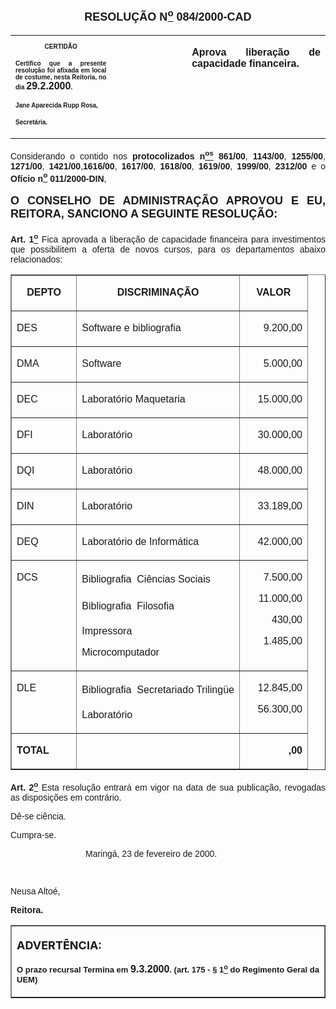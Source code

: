 <BODY>

<FONT FACE="Arial" SIZE=4><P ALIGN="CENTER"></P>
<B><P ALIGN="CENTER">RESOLU&Ccedil;&Atilde;O  N<U><SUP>o</U></SUP>  084/2000-CAD</P>
</B></FONT><FONT FACE="Arial"></FONT>
<TABLE CELLSPACING=0 BORDER=0 CELLPADDING=7 WIDTH=621>
<TR><TD WIDTH="32%" VALIGN="TOP">
<B><FONT FACE="Arial" SIZE=1><P ALIGN="CENTER">CERTID&Atilde;O</P>
<P ALIGN="JUSTIFY">   Certifico que a presente resolu&ccedil;&atilde;o foi afixada em local de costume, nesta Reitoria, no dia </FONT><FONT FACE="Arial">29.2.2000</FONT><FONT FACE="Arial" SIZE=1>.</P>
<P ALIGN="JUSTIFY"></P>
<P ALIGN="JUSTIFY">Jane Aparecida Rupp Rosa,</P>
<P ALIGN="JUSTIFY">Secret&aacute;ria.</B></FONT></TD>
<TD WIDTH="24%" VALIGN="TOP">&nbsp;</TD>
<TD WIDTH="44%" VALIGN="TOP">
<B><FONT FACE="Arial"><P ALIGN="JUSTIFY">Aprova libera&ccedil;&atilde;o de capacidade financeira.</B></FONT></TD>
</TR>
</TABLE>

<FONT FACE="Arial"><P ALIGN="JUSTIFY"></P>
<P ALIGN="JUSTIFY">&#9;Considerando o contido nos <B>protocolizados n<U><SUP>os</U></SUP> 861/00</B>,<B> 1143/00</B>,<B> 1255/00</B>,<B> 1271/00</B>,<B> 1421/00</B>,<B>1616/00</B>,<B> 1617/00</B>,<B> 1618/00</B>,<B> 1619/00</B>,<B> 1999/00</B>,<B> 2312/00 </B>e o <B>Of&iacute;cio n<U><SUP>o</U></SUP> 011/2000-DIN</B>,</P>
<P ALIGN="JUSTIFY"></P>
</FONT><B><FONT FACE="Arial" SIZE=4><P ALIGN="JUSTIFY">O CONSELHO DE ADMINISTRA&Ccedil;&Atilde;O APROVOU E EU, REITORA, SANCIONO A SEGUINTE RESOLU&Ccedil;&Atilde;O:</P>
</B></FONT><FONT FACE="Arial">
<B><P ALIGN="JUSTIFY">&#9;Art. 1<U><SUP>o</B></U></SUP> Fica aprovada a libera&ccedil;&atilde;o de capacidade financeira para investimentos que possibilitem a oferta de novos cursos, para os departamentos abaixo relacionados:</P></FONT>
<P ALIGN="CENTER"><CENTER><TABLE BORDER CELLSPACING=1 CELLPADDING=4 WIDTH=519>
<TR><TD WIDTH="22%" VALIGN="TOP">
<B><FONT FACE="Arial"><P ALIGN="CENTER">DEPTO</B></FONT></TD>
<TD WIDTH="55%" VALIGN="TOP">
<B><FONT FACE="Arial"><P ALIGN="CENTER">DISCRIMINA&Ccedil;&Atilde;O</B></FONT></TD>
<TD WIDTH="24%" VALIGN="TOP">
<B><FONT FACE="Arial"><P ALIGN="CENTER">VALOR</B></FONT></TD>
</TR>
<TR><TD WIDTH="22%" VALIGN="TOP">
<FONT FACE="Arial"><P ALIGN="JUSTIFY">DES</FONT></TD>
<TD WIDTH="55%" VALIGN="TOP">
<FONT FACE="Arial"><P ALIGN="JUSTIFY">Software e bibliografia</FONT></TD>
<TD WIDTH="24%" VALIGN="TOP">
<FONT FACE="Arial"><P ALIGN="RIGHT">9.200,00</FONT></TD>
</TR>
<TR><TD WIDTH="22%" VALIGN="TOP">
<FONT FACE="Arial"><P ALIGN="JUSTIFY">DMA</FONT></TD>
<TD WIDTH="55%" VALIGN="TOP">
<FONT FACE="Arial"><P ALIGN="JUSTIFY">Software</FONT></TD>
<TD WIDTH="24%" VALIGN="TOP">
<FONT FACE="Arial"><P ALIGN="RIGHT">5.000,00</FONT></TD>
</TR>
<TR><TD WIDTH="22%" VALIGN="TOP">
<FONT FACE="Arial"><P ALIGN="JUSTIFY">DEC</FONT></TD>
<TD WIDTH="55%" VALIGN="TOP">
<FONT FACE="Arial"><P ALIGN="JUSTIFY">Laborat&oacute;rio Maquetaria</FONT></TD>
<TD WIDTH="24%" VALIGN="TOP">
<FONT FACE="Arial"><P ALIGN="RIGHT">15.000,00</FONT></TD>
</TR>
<TR><TD WIDTH="22%" VALIGN="TOP">
<FONT FACE="Arial"><P ALIGN="JUSTIFY">DFI</FONT></TD>
<TD WIDTH="55%" VALIGN="TOP">
<FONT FACE="Arial"><P ALIGN="JUSTIFY">Laborat&oacute;rio</FONT></TD>
<TD WIDTH="24%" VALIGN="TOP">
<FONT FACE="Arial"><P ALIGN="RIGHT">30.000,00</FONT></TD>
</TR>
<TR><TD WIDTH="22%" VALIGN="TOP">
<FONT FACE="Arial"><P ALIGN="JUSTIFY">DQI</FONT></TD>
<TD WIDTH="55%" VALIGN="TOP">
<FONT FACE="Arial"><P ALIGN="JUSTIFY">Laborat&oacute;rio</FONT></TD>
<TD WIDTH="24%" VALIGN="TOP">
<FONT FACE="Arial"><P ALIGN="RIGHT">48.000,00</FONT></TD>
</TR>
<TR><TD WIDTH="22%" VALIGN="TOP">
<FONT FACE="Arial"><P ALIGN="JUSTIFY">DIN</FONT></TD>
<TD WIDTH="55%" VALIGN="TOP">
<FONT FACE="Arial"><P ALIGN="JUSTIFY">Laborat&oacute;rio</FONT></TD>
<TD WIDTH="24%" VALIGN="TOP">
<FONT FACE="Arial"><P ALIGN="RIGHT">33.189,00</FONT></TD>
</TR>
<TR><TD WIDTH="22%" VALIGN="TOP">
<FONT FACE="Arial"><P ALIGN="JUSTIFY">DEQ</FONT></TD>
<TD WIDTH="55%" VALIGN="TOP">
<FONT FACE="Arial"><P ALIGN="JUSTIFY">Laborat&oacute;rio de Inform&aacute;tica</FONT></TD>
<TD WIDTH="24%" VALIGN="TOP">
<FONT FACE="Arial"><P ALIGN="RIGHT">42.000,00</FONT></TD>
</TR>
<TR><TD WIDTH="22%" VALIGN="TOP">
<FONT FACE="Arial"><P ALIGN="JUSTIFY">DCS</FONT></TD>
<TD WIDTH="55%" VALIGN="TOP">
<FONT FACE="Arial"><P ALIGN="JUSTIFY">Bibliografia  Ci&ecirc;ncias Sociais</P>
<P ALIGN="JUSTIFY">Bibliografia  Filosofia</P>
<P ALIGN="JUSTIFY">Impressora</P>
<P ALIGN="JUSTIFY">Microcomputador</FONT></TD>
<TD WIDTH="24%" VALIGN="TOP">
<FONT FACE="Arial"><P ALIGN="RIGHT">7.500,00</P>
<P ALIGN="RIGHT">11.000,00</P>
<P ALIGN="RIGHT">430,00</P>
<P ALIGN="RIGHT">1.485,00</FONT></TD>
</TR>
<TR><TD WIDTH="22%" VALIGN="TOP">
<FONT FACE="Arial"><P ALIGN="JUSTIFY">DLE</FONT></TD>
<TD WIDTH="55%" VALIGN="TOP">
<FONT FACE="Arial"><P ALIGN="JUSTIFY">Bibliografia  Secretariado Triling&uuml;e</P>
<P ALIGN="JUSTIFY">Laborat&oacute;rio</FONT></TD>
<TD WIDTH="24%" VALIGN="TOP">
<FONT FACE="Arial"><P ALIGN="RIGHT">12.845,00</P>
<P ALIGN="RIGHT">56.300,00</FONT></TD>
</TR>
<TR><TD WIDTH="22%" VALIGN="TOP">
<B><FONT FACE="Arial"><P ALIGN="JUSTIFY">TOTAL</B></FONT></TD>
<TD WIDTH="55%" VALIGN="TOP">&nbsp;</TD>
<TD WIDTH="24%" VALIGN="TOP">
<FONT SIZE=4><P ALIGN="RIGHT"></FONT><B><FONT FACE="Arial">,00</B></FONT></TD>
</TR>
</TABLE>
</CENTER></P>

<B><FONT FACE="Arial"><P ALIGN="JUSTIFY"></P>
<P ALIGN="JUSTIFY">&#9;Art. 2<U><SUP>o</B></U></SUP> Esta resolu&ccedil;&atilde;o entrar&aacute; em vigor na data de sua publica&ccedil;&atilde;o, revogadas as disposi&ccedil;&otilde;es em contr&aacute;rio.</P>
<P ALIGN="JUSTIFY">&#9;D&ecirc;-se ci&ecirc;ncia.</P>
<P ALIGN="JUSTIFY">&#9;Cumpra-se.</P><DIR>
<DIR>
<DIR>

<P ALIGN="JUSTIFY">&#9;&#9;&#9;Maring&aacute;, 23 de fevereiro de 2000.</P>
<P ALIGN="JUSTIFY"></P>
<P ALIGN="JUSTIFY">&nbsp;</P></DIR>
</DIR>
</DIR>

<P ALIGN="JUSTIFY">   &#9;&#9;&#9;&#9;Neusa Alto&eacute;,</P>
<P ALIGN="JUSTIFY">&#9;&#9;&#9;&#9;<B>Reitora.</P></B></FONT>
<TABLE BORDER CELLSPACING=1 CELLPADDING=4 WIDTH=212>
<TR><TD VALIGN="TOP">
<B><FONT SIZE=4><P> ADVERT&Ecirc;NCIA:</P>
</FONT><FONT FACE="Arial" SIZE=2><P ALIGN="JUSTIFY">O prazo recursal Termina em </FONT><FONT FACE="Arial">9.3.2000</FONT><FONT FACE="Arial" SIZE=2>. (art. 175 - § 1<U><SUP>o</U></SUP> do Regimento Geral da UEM)</B></FONT></TD>
</TR>
</TABLE>

<FONT SIZE=2></FONT></BODY>

